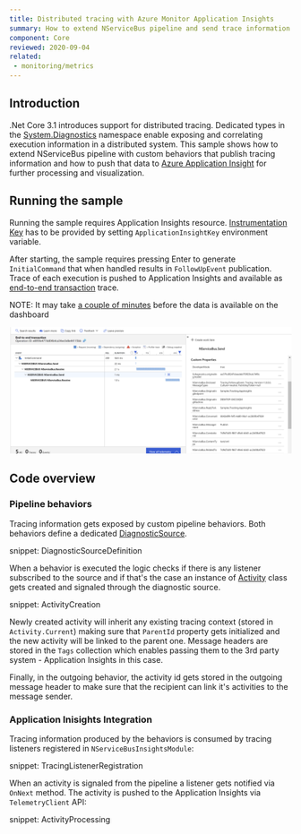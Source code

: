 ```yaml
---
title: Distributed tracing with Azure Monitor Application Insights
summary: How to extend NServiceBus pipeline and send trace information to Azure Monitor Application Insights
component: Core
reviewed: 2020-09-04
related:
 - monitoring/metrics
---
```


## Introduction

.Net Core 3.1 introduces support for distributed tracing. Dedicated types in the [System.Diagnostics](https://docs.microsoft.com/en-us/dotnet/api/system.diagnostics?view=dotnet-plat-ext-3.1) namespace enable exposing and correlating execution information in a distributed system. This sample shows how to extend NServiceBus pipeline with custom behaviors that publish tracing information and how to push that data to [Azure Application Insight](https://docs.microsoft.com/en-us/azure/azure-monitor/app/app-insights-overview) for further processing and visualization. 

## Running the sample 

Running the sample requires Application Insights resource. [Instrumentation Key](https://docs.microsoft.com/en-us/azure/bot-service/bot-service-resources-app-insights-keys?view=azure-bot-service-4.0#instrumentation-key) has to be provided by setting `ApplicationInsightKey` environment variable.

After starting, the sample requires pressing <kbr>Enter</kbr> to generate `InitialCommand` that when handled results in `FollowUpEvent` publication. Trace of each execution is pushed to Application Insights and available as [end-to-end transaction](https://docs.microsoft.com/en-us/azure/azure-monitor/app/transaction-diagnostics#transaction-diagnostics-experience) trace.

NOTE: It may take [a couple of minutes](https://github.com/MicrosoftDocs/azure-docs/issues/14183) before the data is available on the dashboard

![NServiceBus exectuion trace](sample-trace.png "Sample execution trace")

## Code overview

### Pipeline behaviors

Tracing information gets exposed by custom pipeline behaviors. Both behaviors define a dedicated [DiagnosticSource](https://docs.microsoft.com/en-us/dotnet/api/system.diagnostics.diagnosticsource?view=netcore-3.1).

snippet: DiagnosticSourceDefinition

When a behavior is executed the logic checks if there is any listener subscribed to the source and if that's the case an instance of [Activity](https://docs.microsoft.com/en-us/dotnet/api/system.diagnostics.activity?view=netcore-3.1) class gets created and signaled through the diagnostic source.

snippet: ActivityCreation

Newly created activity will inherit any existing tracing context (stored in `Activity.Current`) making sure that `ParentId` property gets initialized and the new activity will be linked to the parent one. Message headers are stored in the `Tags` collection which enables passing them to the 3rd party system -  Application Insights in this case.

Finally, in the outgoing behavior, the activity id gets stored in the outgoing message header to make sure that the recipient can link it's activities to the message sender.

### Application Inisights Integration

Tracing information produced by the behaviors is consumed by tracing listeners registered in `NServiceBusInsightsModule`:

snippet: TracingListenerRegistration

When an activity is signaled from the pipeline a listener gets notified via `OnNext` method. The activity is pushed to the Application Insights via `TelemetryClient` API: 

snippet: ActivityProcessing
